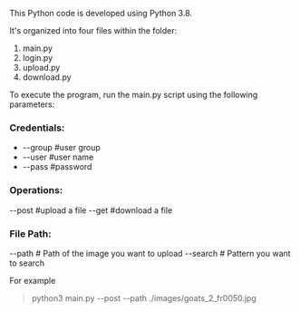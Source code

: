 This Python code is developed using Python 3.8. 

It's organized into four files within the folder:
1. main.py
2. login.py
3. upload.py
4. download.py

To execute the program, run the main.py script using the following parameters:

### Credentials:
+ --group #user group
+ --user #user name
+ --pass #password

### Operations:
--post #upload a file
--get #download a file

### File Path:
--path # Path of the image you want to upload 
--search # Pattern you want to search

For example
> python3 main.py --post --path ./images/goats_2_fr0050.jpg
